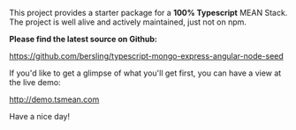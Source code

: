 This project provides a starter package for
a **100% Typescript** MEAN Stack. The project
is well alive and actively maintained, just not on npm.


**Please find the latest source on Github:**

https://github.com/bersling/typescript-mongo-express-angular-node-seed


If you'd like to get a glimpse of what you'll get first,
you can have a view at the live demo:

http://demo.tsmean.com


Have a nice day!
